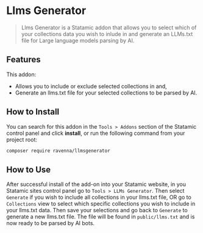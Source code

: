# Llms Generator

> Llms Generator is a Statamic addon that allows you to select which of your collections data you wish to inlude in and generate an LLMs.txt file for Large language models parsing by AI.

## Features

This addon:

- Allows you to include or exclude selected collections in and, 
- Generate an llms.txt file for your selected collections to be parsed by AI.

## How to Install

You can search for this addon in the `Tools > Addons` section of the Statamic control panel and click **install**, or run the following command from your project root:

``` bash
composer require ravenna/llmsgenerator
```

## How to Use

After successful install of the add-on into your Statamic website, in you Statamic sites control panel go to `Tools > LLMs Generator`. Then select `Generate` if you wish to include all collections in your llms.txt file, OR go to `Collections` view to select which specific collections you wish to include in your llms.txt data. Then save your selections and go back to `Generate` to generate a new llms.txt file. The file will be found in `public/llms.txt` and is now ready to be parsed by AI bots.
